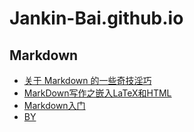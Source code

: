 # Jankin-Bai.github.io
## Markdown
* [关于 Markdown 的一些奇技淫巧](https://zhuanlan.zhihu.com/p/28987530)
* [MarkDown写作之嵌入LaTeX和HTML](http://blog.csdn.net/YhL_Leo/article/details/49788741)
* [Markdown入门](https://www.cnblogs.com/manyiString/p/6803071.html)
* [BY](http://beiyuu.com/)
